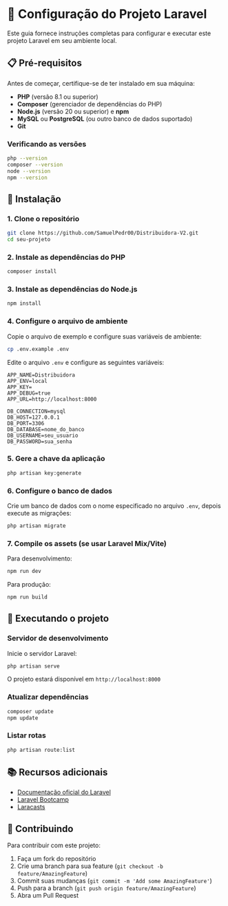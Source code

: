 # 🚀 Configuração do Projeto Laravel

Este guia fornece instruções completas para configurar e executar este projeto Laravel em seu ambiente local.

## 📋 Pré-requisitos

Antes de começar, certifique-se de ter instalado em sua máquina:

-   **PHP** (versão 8.1 ou superior)
-   **Composer** (gerenciador de dependências do PHP)
-   **Node.js** (versão 20 ou superior) e **npm**
-   **MySQL** ou **PostgreSQL** (ou outro banco de dados suportado)
-   **Git**

### Verificando as versões

```bash
php --version
composer --version
node --version
npm --version
```

## 🔧 Instalação

### 1. Clone o repositório

```bash
git clone https://github.com/SamuelPedr00/Distribuidora-V2.git
cd seu-projeto
```

### 2. Instale as dependências do PHP

```bash
composer install
```

### 3. Instale as dependências do Node.js

```bash
npm install
```

### 4. Configure o arquivo de ambiente

Copie o arquivo de exemplo e configure suas variáveis de ambiente:

```bash
cp .env.example .env
```

Edite o arquivo `.env` e configure as seguintes variáveis:

```env
APP_NAME=Distribuidora
APP_ENV=local
APP_KEY=
APP_DEBUG=true
APP_URL=http://localhost:8000

DB_CONNECTION=mysql
DB_HOST=127.0.0.1
DB_PORT=3306
DB_DATABASE=nome_do_banco
DB_USERNAME=seu_usuario
DB_PASSWORD=sua_senha
```

### 5. Gere a chave da aplicação

```bash
php artisan key:generate
```

### 6. Configure o banco de dados

Crie um banco de dados com o nome especificado no arquivo `.env`, depois execute as migrações:

```bash
php artisan migrate
```

### 7. Compile os assets (se usar Laravel Mix/Vite)

Para desenvolvimento:

```bash
npm run dev
```

Para produção:

```bash
npm run build
```

## 🚀 Executando o projeto

### Servidor de desenvolvimento

Inicie o servidor Laravel:

```bash
php artisan serve
```

O projeto estará disponível em `http://localhost:8000`

### Atualizar dependências

```bash
composer update
npm update
```

### Listar rotas

```bash
php artisan route:list
```

## 📚 Recursos adicionais

-   [Documentação oficial do Laravel](https://laravel.com/docs)
-   [Laravel Bootcamp](https://bootcamp.laravel.com/)
-   [Laracasts](https://laracasts.com/)

## 🤝 Contribuindo

Para contribuir com este projeto:

1. Faça um fork do repositório
2. Crie uma branch para sua feature (`git checkout -b feature/AmazingFeature`)
3. Commit suas mudanças (`git commit -m 'Add some AmazingFeature'`)
4. Push para a branch (`git push origin feature/AmazingFeature`)
5. Abra um Pull Request
